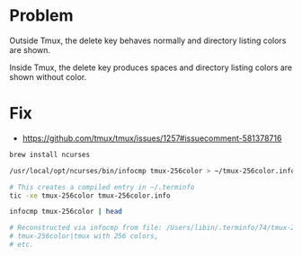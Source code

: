 # Problem
Outside Tmux, the delete key behaves normally and directory listing colors are shown.

Inside Tmux, the delete key produces spaces and directory listing colors are shown without color.

# Fix
 * https://github.com/tmux/tmux/issues/1257#issuecomment-581378716

 ```sh
brew install ncurses

/usr/local/opt/ncurses/bin/infocmp tmux-256color > ~/tmux-256color.info

# This creates a compiled entry in ~/.terminfo
tic -xe tmux-256color tmux-256color.info

infocmp tmux-256color | head

# Reconstructed via infocmp from file: /Users/libin/.terminfo/74/tmux-256color
# tmux-256color|tmux with 256 colors,
# etc.
 ```
